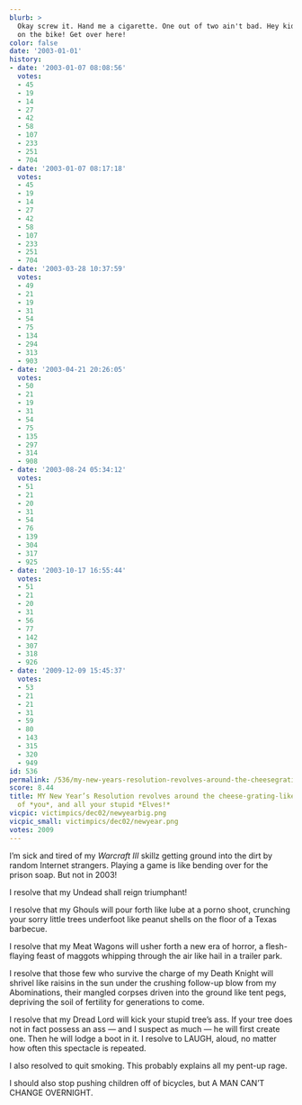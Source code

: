 ```yaml
---
blurb: >
  Okay screw it. Hand me a cigarette. One out of two ain't bad. Hey kid! Yeah, you
  on the bike! Get over here!
color: false
date: '2003-01-01'
history:
- date: '2003-01-07 08:08:56'
  votes:
  - 45
  - 19
  - 14
  - 27
  - 42
  - 58
  - 107
  - 233
  - 251
  - 704
- date: '2003-01-07 08:17:18'
  votes:
  - 45
  - 19
  - 14
  - 27
  - 42
  - 58
  - 107
  - 233
  - 251
  - 704
- date: '2003-03-28 10:37:59'
  votes:
  - 49
  - 21
  - 19
  - 31
  - 54
  - 75
  - 134
  - 294
  - 313
  - 903
- date: '2003-04-21 20:26:05'
  votes:
  - 50
  - 21
  - 19
  - 31
  - 54
  - 75
  - 135
  - 297
  - 314
  - 908
- date: '2003-08-24 05:34:12'
  votes:
  - 51
  - 21
  - 20
  - 31
  - 54
  - 76
  - 139
  - 304
  - 317
  - 925
- date: '2003-10-17 16:55:44'
  votes:
  - 51
  - 21
  - 20
  - 31
  - 56
  - 77
  - 142
  - 307
  - 318
  - 926
- date: '2009-12-09 15:45:37'
  votes:
  - 53
  - 21
  - 21
  - 31
  - 59
  - 80
  - 143
  - 315
  - 320
  - 949
id: 536
permalink: /536/my-new-years-resolution-revolves-around-the-cheesegratinglike-decimation-of-you-and-all-your-stupid-elves/
score: 8.44
title: MY New Year’s Resolution revolves around the cheese-grating-like decimation
  of *you*, and all your stupid *Elves!*
vicpic: victimpics/dec02/newyearbig.png
vicpic_small: victimpics/dec02/newyear.png
votes: 2009
---
```


I’m sick and tired of my *Warcraft III* skillz getting ground into the
dirt by random Internet strangers. Playing a game is like bending over
for the prison soap. But not in 2003!

I resolve that my Undead shall reign triumphant!

I resolve that my Ghouls will pour forth like lube at a porno shoot,
crunching your sorry little trees underfoot like peanut shells on the
floor of a Texas barbecue.

I resolve that my Meat Wagons will usher forth a new era of horror, a
flesh-flaying feast of maggots whipping through the air like hail in a
trailer park.

I resolve that those few who survive the charge of my Death Knight will
shrivel like raisins in the sun under the crushing follow-up blow from
my Abominations, their mangled corpses driven into the ground like tent
pegs, depriving the soil of fertility for generations to come.

I resolve that my Dread Lord will kick your stupid tree’s ass. If your
tree does not in fact possess an ass — and I suspect as much — he will
first create one. Then he will lodge a boot in it. I resolve to LAUGH,
aloud, no matter how often this spectacle is repeated.

I also resolved to quit smoking. This probably explains all my pent-up
rage.

I should also stop pushing children off of bicycles, but A MAN CAN’T
CHANGE OVERNIGHT.